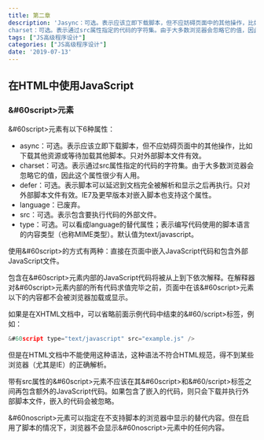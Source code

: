 ```yaml
---
title: 第二章
description: 'Jasync：可选。表示应该立即下载脚本，但不应妨碍页面中的其他操作，比如下载其他资源或等待加载其他脚本。只对外部脚本文件有效。
charset：可选。表示通过src属性指定的代码的字符集。由于大多数浏览器会忽略它的值，因此这个属性......'
tags: ["JS高级程序设计"]
categories: ["JS高级程序设计"]
date: '2019-07-13'
---
```


## 在HTML中使用JavaScript

### &#60script>元素

&#60script>元素有以下6种属性：
- async：可选。表示应该立即下载脚本，但不应妨碍页面中的其他操作，比如下载其他资源或等待加载其他脚本。只对外部脚本文件有效。
- charset：可选。表示通过src属性指定的代码的字符集。由于大多数浏览器会忽略它的值，因此这个属性很少有人用。
- defer：可选。表示脚本可以延迟到文档完全被解析和显示之后再执行。只对外部脚本文件有效。IE7及更早版本对嵌入脚本也支持这个属性。
- language：已废弃。
- src：可选。表示包含要执行代码的外部文件。
- type：可选。可以看成language的替代属性；表示编写代码使用的脚本语言的内容类型（也称MIME类型）。默认值为text/javascript。

使用&#60script>的方式有两种：直接在页面中嵌入JavaScript代码和包含外部JavaScript文件。

包含在&#60script>元素内部的JavaScript代码将被从上到下依次解释。在解释器对&#60script>元素内部的所有代码求值完毕之前，页面中在该&#60script>元素以下的内容都不会被浏览器加载或显示。

如果是在XHTML文档中，可以省略前面示例代码中结束的&#60/script>标签，例如：
```js
&#60script type="text/javascript" src="example.js" />
```
但是在HTML文档中不能使用这种语法，这种语法不符合HTML规范，得不到某些浏览器（尤其是IE）的正确解析。

带有src属性的&#60script>元素不应该在其&#60script>和&#60/script>标签之间再包含额外的JavaScript代码。如果包含了嵌入的代码，则只会下载并执行外部脚本文件，嵌入的代码会被忽略。

&#60noscript>元素可以指定在不支持脚本的浏览器中显示的替代内容。但在启用了脚本的情况下，浏览器不会显示&#60noscript>元素中的任何内容。